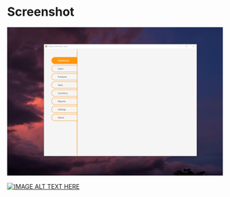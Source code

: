  

 

# Screenshot

![Image description](assets/ss.png)

[![IMAGE ALT TEXT HERE](https://img.youtube.com/vi/SSLXz5F9BqE/0.jpg)](https://www.youtube.com/watch?v=SSLXz5F9BqE)
